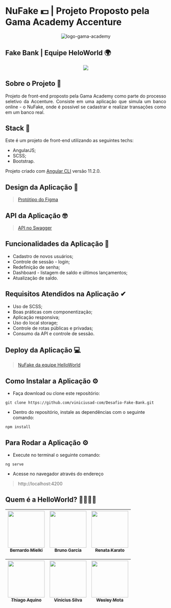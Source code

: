 # NuFake 💵 | Projeto Proposto pela Gama Academy Accenture

<div align="center"><img src="https://i.ibb.co/pPpgd4V/logo-gama-academy-horizontal.png" alt="logo-gama-academy" border="0"></div>

## Fake Bank | Equipe HeloWorld 🌍

<div align="center"><img src="https://media.giphy.com/media/ovqBNUNVCIMgwCWPzJ/giphy.gif" border="0"></div>

## Sobre o Projeto 🏦

<p align="justify"> Projeto de front-end proposto pela Gama Academy como parte do processo seletivo da Accenture. Consiste em uma aplicação que simula um banco online - o NuFake, onde é possível se cadastrar e realizar transações como em um banco real. </p>

## Stack 🎇

 <p align="justify"> Este é um projeto de front-end utilizando as seguintes techs:</p>
 
   * AngularJS;
   * SCSS;
   * Bootstrap.
   
 <p align="justify"> Projeto criado com <a href="https://github.com/angular/angular-cli">Angular CLI</a> versão 11.2.0. </p>

## Design da Aplicação 🎨

> <a href="https://www.figma.com/file/tdrTDIY2hal9Ky4fbTvBl2/DesafioGamaAccenture_1_2-desktop">Protótipo do Figma</a>

## API da Aplicação 🤓

> <a href="https://accenture-java-desafio.herokuapp.com/swagger-ui.html#/p">API no Swagger</a>

## Funcionalidades da Aplicação 🙂

  * Cadastro de novos usuários;
  * Controle de sessão - login;
  * Redefinição de senha;
  * Dashboard - listagem de saldo e últimos lançamentos;
  * Atualização de saldo.

## Requisitos Atendidos na Aplicação ✔

  - Uso de SCSS;
  - Boas práticas com componentização;
  - Aplicação responsiva;
  - Uso do local storage;
  - Controle de rotas públicas e privadas;
  - Consumo da API e controle de sessão.

## Deploy da Aplicação 💻

> <a href="https://desafio-fake-bank.vercel.app/home">NuFake da equipe HelloWorld</a>
 
## Como Instalar a Aplicação ⚙

  * Faça download ou clone este repositório:
  
  ```
  git clone https://github.com/viniciusad-com/Desafio-Fake-Bank.git
  ```
  
  * Dentro do repositório, instale as dependências com o seguinte comando:

  ```
  npm install
  ```

## Para Rodar a Aplicação ⚙
  
  * Execute no terminal o seguinte comando:
  
  ```
  ng serve
  ```
  
  * Acesse no navegador através do endereço

  > http://localhost:4200
  
 
## Quem é a HelloWorld? 👨‍💻👩‍💻
 
<div align="center">

| [<img src="https://ca.slack-edge.com/T01KP945A0J-U01MZD4108K-71d51561b32e-512" width=115><br><sub>Bernardo Mielki</sub>](https://github.com/bmielki) |  [<img src="https://avatars.githubusercontent.com/u/56596868?s=460&u=22a2921500cee9d2f170f9ba7694d56d9ccca763&v=4" width=115><br><sub>Bruno Garcia</sub>](https://github.com/brgarcias) |  [<img src="https://avatars.githubusercontent.com/u/63520542?s=400&u=d365844d2ffe2c1b3ea763d3967e1d33bd751ee1&v=4" width=115><br><sub>Renata Karato</sub>](https://github.com/rmkarato) |
| :---: | :---: | :---: 

| [<img src="https://avatars.githubusercontent.com/u/49047131?s=460&u=5cca4f8b4ff089e675e548c3cca38bab7718d4e2&v=4" width=115><br><sub>Thiago Aquino</sub>](https://github.com/Aquinolima) |  [<img src="https://avatars.githubusercontent.com/u/71468159?s=460&u=63e7842b2925162c1bc55e199e11a7da2144648e&v=4" width=115><br><sub>Vinicius Silva</sub>](https://github.com/viniciusad) |  [<img src="https://avatars.githubusercontent.com/u/60901238?s=460&u=015ddbe61bd813527c2db29d3d233582af387d20&v=4" width=115><br><sub>Wesley Mota</sub>](https://github.com/Wmmota) |
| :---: | :---: | :---: | 

</div>
